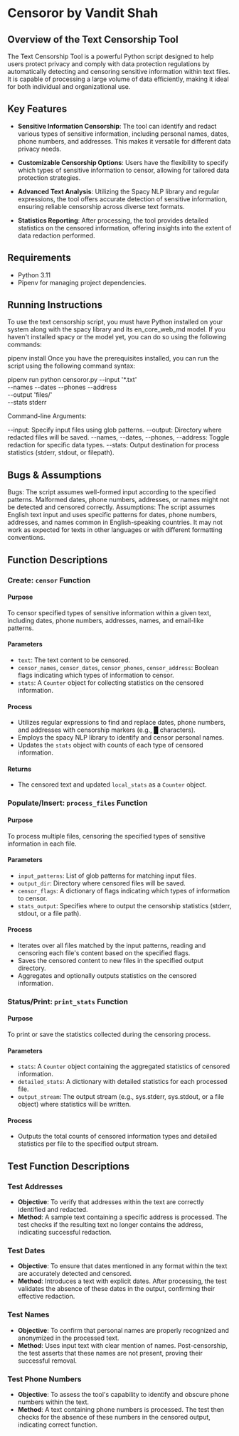# Censoror by Vandit Shah
## Overview of the Text Censorship Tool

The Text Censorship Tool is a powerful Python script designed to help users protect privacy and comply with data protection regulations by automatically detecting and censoring sensitive information within text files. It is capable of processing a large volume of data efficiently, making it ideal for both individual and organizational use.

## Key Features

- **Sensitive Information Censorship**: The tool can identify and redact various types of sensitive information, including personal names, dates, phone numbers, and addresses. This makes it versatile for different data privacy needs.

- **Customizable Censorship Options**: Users have the flexibility to specify which types of sensitive information to censor, allowing for tailored data protection strategies.

- **Advanced Text Analysis**: Utilizing the Spacy NLP library and regular expressions, the tool offers accurate detection of sensitive information, ensuring reliable censorship across diverse text formats.

- **Statistics Reporting**: After processing, the tool provides detailed statistics on the censored information, offering insights into the extent of data redaction performed.

## Requirements

- Python 3.11
- Pipenv for managing project dependencies.


## Running Instructions
To use the text censorship script, you must have Python installed on your system along with the spacy library and its en_core_web_md model. If you haven't installed spacy or the model yet, you can do so using the following commands:

pipenv install
Once you have the prerequisites installed, you can run the script using the following command syntax:

pipenv run python censoror.py --input '*.txt' \
                    --names --dates --phones --address\
                    --output 'files/' \
                    --stats stderr

Command-line Arguments:

--input: Specify input files using glob patterns.
--output: Directory where redacted files will be saved.
--names, --dates, --phones, --address: Toggle redaction for specific data types.
--stats: Output destination for process statistics (stderr, stdout, or filepath).

## Bugs & Assumptions
Bugs: The script assumes well-formed input according to the specified patterns. Malformed dates, phone numbers, addresses, or names might not be detected and censored correctly.
Assumptions: The script assumes English text input and uses specific patterns for dates, phone numbers, addresses, and names common in English-speaking countries. It may not work as expected for texts in other languages or with different formatting conventions.


## Function Descriptions
### Create: `censor` Function

#### Purpose
To censor specified types of sensitive information within a given text, including dates, phone numbers, addresses, names, and email-like patterns.

#### Parameters
- `text`: The text content to be censored.
- `censor_names`, `censor_dates`, `censor_phones`, `censor_address`: Boolean flags indicating which types of information to censor.
- `stats`: A `Counter` object for collecting statistics on the censored information.

#### Process
- Utilizes regular expressions to find and replace dates, phone numbers, and addresses with censorship markers (e.g., █ characters).
- Employs the spacy NLP library to identify and censor personal names.
- Updates the `stats` object with counts of each type of censored information.

#### Returns
- The censored text and updated `local_stats` as a `Counter` object.

### Populate/Insert: `process_files` Function

#### Purpose
To process multiple files, censoring the specified types of sensitive information in each file.

#### Parameters
- `input_patterns`: List of glob patterns for matching input files.
- `output_dir`: Directory where censored files will be saved.
- `censor_flags`: A dictionary of flags indicating which types of information to censor.
- `stats_output`: Specifies where to output the censorship statistics (stderr, stdout, or a file path).

#### Process
- Iterates over all files matched by the input patterns, reading and censoring each file's content based on the specified flags.
- Saves the censored content to new files in the specified output directory.
- Aggregates and optionally outputs statistics on the censored information.

### Status/Print: `print_stats` Function

#### Purpose
To print or save the statistics collected during the censoring process.

#### Parameters
- `stats`: A `Counter` object containing the aggregated statistics of censored information.
- `detailed_stats`: A dictionary with detailed statistics for each processed file.
- `output_stream`: The output stream (e.g., sys.stderr, sys.stdout, or a file object) where statistics will be written.

#### Process
- Outputs the total counts of censored information types and detailed statistics per file to the specified output stream.


## Test Function Descriptions

### Test Addresses

- **Objective**: To verify that addresses within the text are correctly identified and redacted.
- **Method**: A sample text containing a specific address is processed. The test checks if the resulting text no longer contains the address, indicating successful redaction.

### Test Dates

- **Objective**: To ensure that dates mentioned in any format within the text are accurately detected and censored.
- **Method**: Introduces a text with explicit dates. After processing, the test validates the absence of these dates in the output, confirming their effective redaction.

### Test Names

- **Objective**: To confirm that personal names are properly recognized and anonymized in the processed text.
- **Method**: Uses input text with clear mention of names. Post-censorship, the test asserts that these names are not present, proving their successful removal.

### Test Phone Numbers

- **Objective**: To assess the tool's capability to identify and obscure phone numbers within the text.
- **Method**: A text containing phone numbers is processed. The test then checks for the absence of these numbers in the censored output, indicating correct function.
